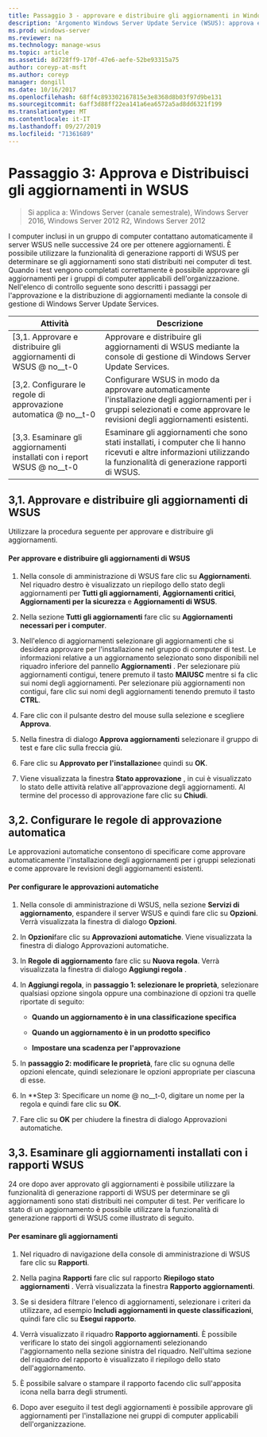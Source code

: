 ```yaml
---
title: Passaggio 3 - approvare e distribuire gli aggiornamenti in Windows Server Update SERVICES
description: 'Argomento Windows Server Update Service (WSUS): approva e Distribuisci gli aggiornamenti in WSUS è il terzo passaggio di un processo in quattro passaggi per la distribuzione di WSUS'
ms.prod: windows-server
ms.reviewer: na
ms.technology: manage-wsus
ms.topic: article
ms.assetid: 8d728ff9-170f-47e6-aefe-52be93315a75
author: coreyp-at-msft
ms.author: coreyp
manager: dongill
ms.date: 10/16/2017
ms.openlocfilehash: 68ff4c893302167815e3e8368d8b03f97d9be131
ms.sourcegitcommit: 6aff3d88ff22ea141a6ea6572a5ad8dd6321f199
ms.translationtype: MT
ms.contentlocale: it-IT
ms.lasthandoff: 09/27/2019
ms.locfileid: "71361689"
---
```

# <a name="step-3-approve-and-deploy-updates-in-wsus"></a>Passaggio 3: Approva e Distribuisci gli aggiornamenti in WSUS

>Si applica a: Windows Server (canale semestrale), Windows Server 2016, Windows Server 2012 R2, Windows Server 2012

I computer inclusi in un gruppo di computer contattano automaticamente il server WSUS nelle successive 24 ore per ottenere aggiornamenti. È possibile utilizzare la funzionalità di generazione rapporti di WSUS per determinare se gli aggiornamenti sono stati distribuiti nei computer di test. Quando i test vengono completati correttamente è possibile approvare gli aggiornamenti per i gruppi di computer applicabili dell'organizzazione. Nell'elenco di controllo seguente sono descritti i passaggi per l'approvazione e la distribuzione di aggiornamenti mediante la console di gestione di Windows Server Update Services.

|Attività|Descrizione|
|----|--------|
|[3,1. Approvare e distribuire gli aggiornamenti di WSUS @ no__t-0|Approvare e distribuire gli aggiornamenti di WSUS mediante la console di gestione di Windows Server Update Services.|
|[3,2. Configurare le regole di approvazione automatica @ no__t-0|Configurare WSUS in modo da approvare automaticamente l'installazione degli aggiornamenti per i gruppi selezionati e come approvare le revisioni degli aggiornamenti esistenti.|
|[3,3. Esaminare gli aggiornamenti installati con i report WSUS @ no__t-0|Esaminare gli aggiornamenti che sono stati installati, i computer che li hanno ricevuti e altre informazioni utilizzando la funzionalità di generazione rapporti di WSUS.|

## <a name="BKM_3.1."></a>3,1. Approvare e distribuire gli aggiornamenti di WSUS
Utilizzare la procedura seguente per approvare e distribuire gli aggiornamenti.

#### <a name="to-approve-and-deploy-wsus-updates"></a>Per approvare e distribuire gli aggiornamenti di WSUS

1.  Nella console di amministrazione di WSUS fare clic su **Aggiornamenti**. Nel riquadro destro è visualizzato un riepilogo dello stato degli aggiornamenti per **Tutti gli aggiornamenti**, **Aggiornamenti critici**, **Aggiornamenti per la sicurezza** e **Aggiornamenti di WSUS**.

2.  Nella sezione **Tutti gli aggiornamenti** fare clic su **Aggiornamenti necessari per i computer**.

3.  Nell'elenco di aggiornamenti selezionare gli aggiornamenti che si desidera approvare per l'installazione nel gruppo di computer di test. Le informazioni relative a un aggiornamento selezionato sono disponibili nel riquadro inferiore del pannello **Aggiornamenti** . Per selezionare più aggiornamenti contigui, tenere premuto il tasto **MAIUSC** mentre si fa clic sui nomi degli aggiornamenti. Per selezionare più aggiornamenti non contigui, fare clic sui nomi degli aggiornamenti tenendo premuto il tasto **CTRL**.

4.  Fare clic con il pulsante destro del mouse sulla selezione e scegliere **Approva**.

5.  Nella finestra di dialogo **Approva aggiornamenti** selezionare il gruppo di test e fare clic sulla freccia giù.

6.  Fare clic su **Approvato per l'installazione**e quindi su **OK**.

7.  Viene visualizzata la finestra **Stato approvazione** , in cui è visualizzato lo stato delle attività relative all'approvazione degli aggiornamenti. Al termine del processo di approvazione fare clic su **Chiudi**.

## <a name="BKM_3.2.a."></a>3,2. Configurare le regole di approvazione automatica
Le approvazioni automatiche consentono di specificare come approvare automaticamente l'installazione degli aggiornamenti per i gruppi selezionati e come approvare le revisioni degli aggiornamenti esistenti.

#### <a name="to-configure-automatic-approvals"></a>Per configurare le approvazioni automatiche

1.  Nella console di amministrazione di WSUS, nella sezione **Servizi di aggiornamento**, espandere il server WSUS e quindi fare clic su **Opzioni**. Verrà visualizzata la finestra di dialogo **Opzioni**.

2.  In **Opzioni**fare clic su **Approvazioni automatiche**. Viene visualizzata la finestra di dialogo Approvazioni automatiche.

3.  In **Regole di aggiornamento** fare clic su **Nuova regola**. Verrà visualizzata la finestra di dialogo **Aggiungi regola** .

4.  In **Aggiungi regola**, in **passaggio 1: selezionare le proprietà**, selezionare qualsiasi opzione singola oppure una combinazione di opzioni tra quelle riportate di seguito:

    -   **Quando un aggiornamento è in una classificazione specifica**

    -   **Quando un aggiornamento è in un prodotto specifico**

    -   **Impostare una scadenza per l'approvazione**

5.  In **passaggio 2: modificare le proprietà**, fare clic su ognuna delle opzioni elencate, quindi selezionare le opzioni appropriate per ciascuna di esse.

6.  In **Step 3: Specificare un nome @ no__t-0, digitare un nome per la regola e quindi fare clic su **OK**.

7.  Fare clic su **OK** per chiudere la finestra di dialogo Approvazioni automatiche.

## <a name="BKM_3.3."></a>3,3. Esaminare gli aggiornamenti installati con i rapporti WSUS
24 ore dopo aver approvato gli aggiornamenti è possibile utilizzare la funzionalità di generazione rapporti di WSUS per determinare se gli aggiornamenti sono stati distribuiti nei computer di test. Per verificare lo stato di un aggiornamento è possibile utilizzare la funzionalità di generazione rapporti di WSUS come illustrato di seguito.

#### <a name="to-review-updates"></a>Per esaminare gli aggiornamenti

1.  Nel riquadro di navigazione della console di amministrazione di WSUS fare clic su **Rapporti**.

2.  Nella pagina **Rapporti** fare clic sul rapporto **Riepilogo stato aggiornamenti** . Verrà visualizzata la finestra **Rapporto aggiornamenti**.

3.  Se si desidera filtrare l'elenco di aggiornamenti, selezionare i criteri da utilizzare, ad esempio **Includi aggiornamenti in queste classificazioni**, quindi fare clic su **Esegui rapporto**.

4.  Verrà visualizzato il riquadro **Rapporto aggiornamenti**. È possibile verificare lo stato dei singoli aggiornamenti selezionando l'aggiornamento nella sezione sinistra del riquadro. Nell'ultima sezione del riquadro del rapporto è visualizzato il riepilogo dello stato dell'aggiornamento.

5.  È possibile salvare o stampare il rapporto facendo clic sull'apposita icona nella barra degli strumenti.

6.  Dopo aver eseguito il test degli aggiornamenti è possibile approvare gli aggiornamenti per l'installazione nei gruppi di computer applicabili dell'organizzazione.
